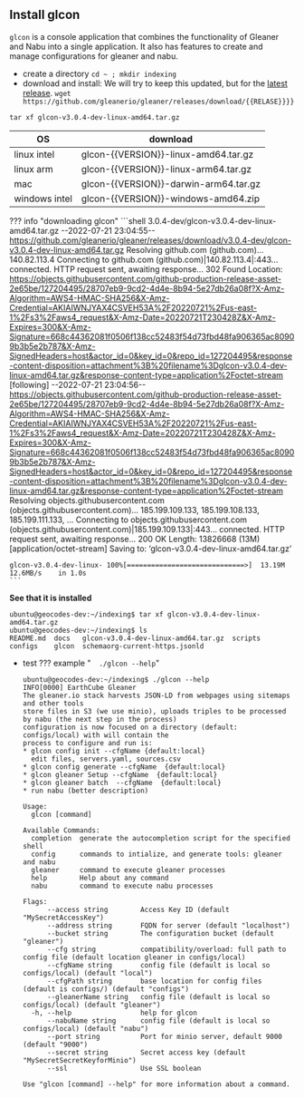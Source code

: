 ## Install glcon
`glcon` is a console application that combines the functionality of Gleaner and Nabu into a single application.
It also has features to create and manage configurations for gleaner and nabu.

* create a directory
`cd ~ ; mkdir indexing`
* download and install:
We will try to keep this updated, but for the [latest release](https://github.com/gleanerio/gleaner/releases).
`wget https://github.com/gleanerio/gleaner/releases/download/{{RELASE}}}}`

`tar xf glcon-v3.0.4-dev-linux-amd64.tar.gz`

| OS              | download                                |  
|-----------------|-----------------------------------------|
| linux intel     | glcon-{{VERSION}}-linux-amd64.tar.gz    |
| linux arm       | glcon-{{VERSION}}-linux-arm64.tar.gz    |
| mac             | glcon-{{VERSION}}-darwin-arm64.tar.gz   |
| windows  intel  | glcon-{{VERSION}}-windows-amd64.zip     |



??? info "downloading glcon"
    ```shell
        3.0.4-dev/glcon-v3.0.4-dev-linux-amd64.tar.gz
        --2022-07-21 23:04:55--  https://github.com/gleanerio/gleaner/releases/download/v3.0.4-dev/glcon-v3.0.4-dev-linux-amd64.tar.gz
        Resolving github.com (github.com)... 140.82.113.4
        Connecting to github.com (github.com)|140.82.113.4|:443... connected.
        HTTP request sent, awaiting response... 302 Found
        Location: https://objects.githubusercontent.com/github-production-release-asset-2e65be/127204495/28707eb9-9cd2-4d4e-8b94-5e27db26a08f?X-Amz-Algorithm=AWS4-HMAC-SHA256&X-Amz-Credential=AKIAIWNJYAX4CSVEH53A%2F20220721%2Fus-east-1%2Fs3%2Faws4_request&X-Amz-Date=20220721T230428Z&X-Amz-Expires=300&X-Amz-Signature=668c44362081f0506f138cc52483f54d73fbd48fa906365ac80909b3b5e2b787&X-Amz-SignedHeaders=host&actor_id=0&key_id=0&repo_id=127204495&response-content-disposition=attachment%3B%20filename%3Dglcon-v3.0.4-dev-linux-amd64.tar.gz&response-content-type=application%2Foctet-stream [following]
        --2022-07-21 23:04:56--  https://objects.githubusercontent.com/github-production-release-asset-2e65be/127204495/28707eb9-9cd2-4d4e-8b94-5e27db26a08f?X-Amz-Algorithm=AWS4-HMAC-SHA256&X-Amz-Credential=AKIAIWNJYAX4CSVEH53A%2F20220721%2Fus-east-1%2Fs3%2Faws4_request&X-Amz-Date=20220721T230428Z&X-Amz-Expires=300&X-Amz-Signature=668c44362081f0506f138cc52483f54d73fbd48fa906365ac80909b3b5e2b787&X-Amz-SignedHeaders=host&actor_id=0&key_id=0&repo_id=127204495&response-content-disposition=attachment%3B%20filename%3Dglcon-v3.0.4-dev-linux-amd64.tar.gz&response-content-type=application%2Foctet-stream
        Resolving objects.githubusercontent.com (objects.githubusercontent.com)... 185.199.109.133, 185.199.108.133, 185.199.111.133, ...
        Connecting to objects.githubusercontent.com (objects.githubusercontent.com)|185.199.109.133|:443... connected.
        HTTP request sent, awaiting response... 200 OK
        Length: 13826668 (13M) [application/octet-stream]
        Saving to: ‘glcon-v3.0.4-dev-linux-amd64.tar.gz’
    
    glcon-v3.0.4-dev-linux- 100%[=============================>]  13.19M  12.6MB/s    in 1.0s
    ```



**See that it is installed**
```shell
ubuntu@geocodes-dev:~/indexing$ tar xf glcon-v3.0.4-dev-linux-amd64.tar.gz
ubuntu@geocodes-dev:~/indexing$ ls
README.md  docs   glcon-v3.0.4-dev-linux-amd64.tar.gz  scripts
configs    glcon  schemaorg-current-https.jsonld
```

* test
??? example "`  ./glcon --help`"
    ```shell
    ubuntu@geocodes-dev:~/indexing$ ./glcon --help
    INFO[0000] EarthCube Gleaner                            
    The gleaner.io stack harvests JSON-LD from webpages using sitemaps and other tools
    store files in S3 (we use minio), uploads triples to be processed by nabu (the next step in the process)
    configuration is now focused on a directory (default: configs/local) with will contain the
    process to configure and run is:
    * glcon config init --cfgName {default:local}
      edit files, servers.yaml, sources.csv
    * glcon config generate --cfgName  {default:local}
    * glcon gleaner Setup --cfgName  {default:local}
    * glcon gleaner batch  --cfgName  {default:local}
    * run nabu (better description)
    
    Usage:
      glcon [command]
    
    Available Commands:
      completion  generate the autocompletion script for the specified shell
      config      commands to intialize, and generate tools: gleaner and nabu
      gleaner     command to execute gleaner processes
      help        Help about any command
      nabu        command to execute nabu processes
    
    Flags:
          --access string        Access Key ID (default "MySecretAccessKey")
          --address string       FQDN for server (default "localhost")
          --bucket string        The configuration bucket (default "gleaner")
          --cfg string           compatibility/overload: full path to config file (default location gleaner in configs/local)
          --cfgName string       config file (default is local so configs/local) (default "local")
          --cfgPath string       base location for config files (default is configs/) (default "configs")
          --gleanerName string   config file (default is local so configs/local) (default "gleaner")
      -h, --help                 help for glcon
          --nabuName string      config file (default is local so configs/local) (default "nabu")
          --port string          Port for minio server, default 9000 (default "9000")
          --secret string        Secret access key (default "MySecretSecretKeyforMinio")
          --ssl                  Use SSL boolean
    
    Use "glcon [command] --help" for more information about a command.
    ```
